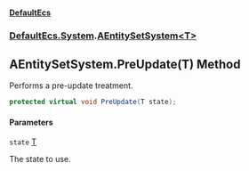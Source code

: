 #### [DefaultEcs](DefaultEcs.md 'DefaultEcs')
### [DefaultEcs.System](DefaultEcs.md#DefaultEcs.System 'DefaultEcs.System').[AEntitySetSystem&lt;T&gt;](AEntitySetSystem_T_.md 'DefaultEcs.System.AEntitySetSystem<T>')

## AEntitySetSystem<T>.PreUpdate(T) Method

Performs a pre-update treatment.

```csharp
protected virtual void PreUpdate(T state);
```
#### Parameters

<a name='DefaultEcs.System.AEntitySetSystem_T_.PreUpdate(T).state'></a>

`state` [T](AEntitySetSystem_T_.md#DefaultEcs.System.AEntitySetSystem_T_.T 'DefaultEcs.System.AEntitySetSystem<T>.T')

The state to use.